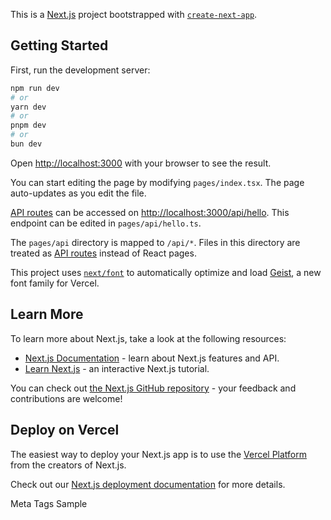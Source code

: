 This is a [Next.js](https://nextjs.org) project bootstrapped with [`create-next-app`](https://nextjs.org/docs/pages/api-reference/create-next-app).

## Getting Started

First, run the development server:

```bash
npm run dev
# or
yarn dev
# or
pnpm dev
# or
bun dev
```

Open [http://localhost:3000](http://localhost:3000) with your browser to see the result.

You can start editing the page by modifying `pages/index.tsx`. The page auto-updates as you edit the file.

[API routes](https://nextjs.org/docs/pages/building-your-application/routing/api-routes) can be accessed on [http://localhost:3000/api/hello](http://localhost:3000/api/hello). This endpoint can be edited in `pages/api/hello.ts`.

The `pages/api` directory is mapped to `/api/*`. Files in this directory are treated as [API routes](https://nextjs.org/docs/pages/building-your-application/routing/api-routes) instead of React pages.

This project uses [`next/font`](https://nextjs.org/docs/pages/building-your-application/optimizing/fonts) to automatically optimize and load [Geist](https://vercel.com/font), a new font family for Vercel.

## Learn More

To learn more about Next.js, take a look at the following resources:

- [Next.js Documentation](https://nextjs.org/docs) - learn about Next.js features and API.
- [Learn Next.js](https://nextjs.org/learn-pages-router) - an interactive Next.js tutorial.

You can check out [the Next.js GitHub repository](https://github.com/vercel/next.js) - your feedback and contributions are welcome!

## Deploy on Vercel

The easiest way to deploy your Next.js app is to use the [Vercel Platform](https://vercel.com/new?utm_medium=default-template&filter=next.js&utm_source=create-next-app&utm_campaign=create-next-app-readme) from the creators of Next.js.

Check out our [Next.js deployment documentation](https://nextjs.org/docs/pages/building-your-application/deploying) for more details.

Meta Tags Sample

<!-- HTML Meta Tags -->
<title>SA Manufacturing B2B Marketplace | Mining & Engineering Business Directory</title>
<meta name="description" content="Connect with 10000+ industrial suppliers in South Africa. Browse the leading B2B marketplace for manufacturing, mining, engineering & construction companies. Get quotes today!">

<!-- Facebook Meta Tags -->
<meta property="og:url" content="https://www.manufacturingezyfind.co.za">
<meta property="og:type" content="website">
<meta property="og:title" content="SA Manufacturing B2B Marketplace | Mining & Engineering Business Directory">
<meta property="og:description" content="Connect with 10000+ industrial suppliers in South Africa. Browse the leading B2B marketplace for manufacturing, mining, engineering & construction companies. Get quotes today!">
<meta property="og:image" content="https://opengraph.b-cdn.net/production/images/884433fd-aa41-4175-82ec-89c9fdb656a4.jpg?token=KjEp9Yjx3w8_9GFmdL3SASpC7bqXKi9Y4spzL4zQ-_8&height=800&width=1200&expires=33290724663">

<!-- Twitter Meta Tags -->
<meta name="twitter:card" content="summary_large_image">
<meta property="twitter:domain" content="manufacturingezyfind.co.za">
<meta property="twitter:url" content="https://www.manufacturingezyfind.co.za">
<meta name="twitter:title" content="SA Manufacturing B2B Marketplace | Mining & Engineering Business Directory">
<meta name="twitter:description" content="Connect with 10000+ industrial suppliers in South Africa. Browse the leading B2B marketplace for manufacturing, mining, engineering & construction companies. Get quotes today!">
<meta name="twitter:image" content="https://opengraph.b-cdn.net/production/images/884433fd-aa41-4175-82ec-89c9fdb656a4.jpg?token=KjEp9Yjx3w8_9GFmdL3SASpC7bqXKi9Y4spzL4zQ-_8&height=800&width=1200&expires=33290724663">
